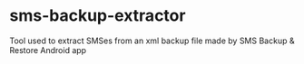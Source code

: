 # sms-backup-extractor
Tool used to extract SMSes from an xml backup file made by SMS Backup &amp; Restore Android app
